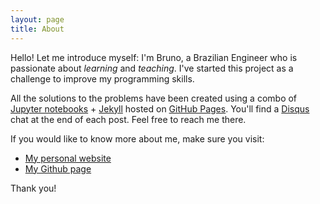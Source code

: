 ```yaml
---
layout: page
title: About
---
```


Hello! Let me introduce myself: I'm Bruno, a Brazilian Engineer who is passionate about *learning* and *teaching*. I've started this project as a challenge to improve my programming skills. 

All the solutions to the problems have been created using a combo of [Jupyter notebooks](http://jupyter.org/) + [Jekyll](https://jekyllrb.com/) hosted on [GitHub Pages](https://pages.github.com/). You'll find a [Disqus](https://disqus.com/) chat at the end of each post. Feel free to reach me there.

If you would like to know more about me, make sure you visit:

* [My personal website](http://www.bruno3s.com.br)
* [My Github page](https://www.github.com/bru1987)

Thank you!
